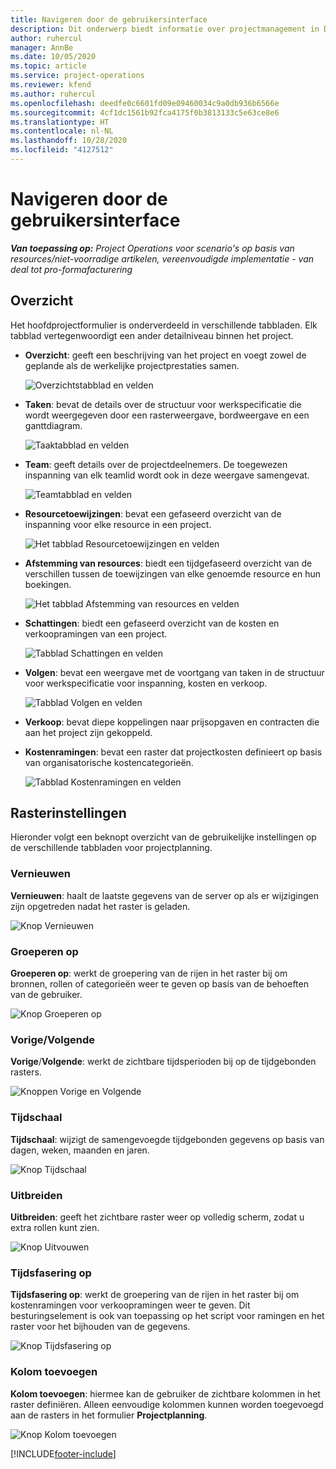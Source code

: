 ```yaml
---
title: Navigeren door de gebruikersinterface
description: Dit onderwerp biedt informatie over projectmanagement in Dynamics 365 Project Operations.
author: ruhercul
manager: AnnBe
ms.date: 10/05/2020
ms.topic: article
ms.service: project-operations
ms.reviewer: kfend
ms.author: ruhercul
ms.openlocfilehash: deedfe0c6601fd09e09460034c9a0db936b6566e
ms.sourcegitcommit: 4cf1dc1561b92fca4175f0b3813133c5e63ce8e6
ms.translationtype: HT
ms.contentlocale: nl-NL
ms.lasthandoff: 10/28/2020
ms.locfileid: "4127512"
---
```

# <a name="navigating-the-user-interface"></a>Navigeren door de gebruikersinterface

_**Van toepassing op:** Project Operations voor scenario's op basis van resources/niet-voorradige artikelen, vereenvoudigde implementatie - van deal tot pro-formafacturering_

## <a name="overview"></a>Overzicht

Het hoofdprojectformulier is onderverdeeld in verschillende tabbladen. Elk tabblad vertegenwoordigt een ander detailniveau binnen het project.

- **Overzicht**: geeft een beschrijving van het project en voegt zowel de geplande als de werkelijke projectprestaties samen.

    ![Overzichtstabblad en velden](media/navigation7.png)

- **Taken**: bevat de details over de structuur voor werkspecificatie die wordt weergegeven door een rasterweergave, bordweergave en een ganttdiagram.

    ![Taaktabblad en velden](media/navigation8.png)

- **Team**: geeft details over de projectdeelnemers. De toegewezen inspanning van elk teamlid wordt ook in deze weergave samengevat.

    ![Teamtabblad en velden](media/navigation9.png)

- **Resourcetoewijzingen**: bevat een gefaseerd overzicht van de inspanning voor elke resource in een project.

    ![Het tabblad Resourcetoewijzingen en velden](media/navigation10.png)

- **Afstemming van resources**: biedt een tijdgefaseerd overzicht van de verschillen tussen de toewijzingen van elke genoemde resource en hun boekingen.

    ![Het tabblad Afstemming van resources en velden](media/navigation11.png)

- **Schattingen**: biedt een gefaseerd overzicht van de kosten en verkoopramingen van een project.

    ![Tabblad Schattingen en velden](media/navigation12.png)

- **Volgen**: bevat een weergave met de voortgang van taken in de structuur voor werkspecificatie voor inspanning, kosten en verkoop.

    ![Tabblad Volgen en velden](media/navigation13.png)

- **Verkoop**: bevat diepe koppelingen naar prijsopgaven en contracten die aan het project zijn gekoppeld.

- **Kostenramingen**: bevat een raster dat projectkosten definieert op basis van organisatorische kostencategorieën.

    ![Tabblad Kostenramingen en velden](media/navigation14.png)

## <a name="grid-controls"></a>Rasterinstellingen

Hieronder volgt een beknopt overzicht van de gebruikelijke instellingen op de verschillende tabbladen voor projectplanning.

### <a name="refresh"></a>Vernieuwen

**Vernieuwen**: haalt de laatste gegevens van de server op als er wijzigingen zijn opgetreden nadat het raster is geladen.

![Knop Vernieuwen](media/navigation7.png)

### <a name="group-by"></a>Groeperen op

**Groeperen op**: werkt de groepering van de rijen in het raster bij om bronnen, rollen of categorieën weer te geven op basis van de behoeften van de gebruiker.

![Knop Groeperen op](media/navigation6.png)

### <a name="previousnext"></a>Vorige/Volgende

**Vorige**/**Volgende**: werkt de zichtbare tijdsperioden bij op de tijdgebonden rasters.

![Knoppen Vorige en Volgende](media/navigation2.png)

### <a name="timescale"></a>Tijdschaal

**Tijdschaal**: wijzigt de samengevoegde tijdgebonden gegevens op basis van dagen, weken, maanden en jaren.

![Knop Tijdschaal](media/navigation3.png)

### <a name="expand"></a>Uitbreiden

**Uitbreiden**: geeft het zichtbare raster weer op volledig scherm, zodat u extra rollen kunt zien.

![Knop Uitvouwen](media/navigation4.png)

### <a name="time-phase-by"></a>Tijdsfasering op

**Tijdsfasering op**: werkt de groepering van de rijen in het raster bij om kostenramingen voor verkoopramingen weer te geven. Dit besturingselement is ook van toepassing op het script voor ramingen en het raster voor het bijhouden van de gegevens.

![Knop Tijdsfasering op](media/navigation0.png)

### <a name="add-column"></a>Kolom toevoegen

**Kolom toevoegen**: hiermee kan de gebruiker de zichtbare kolommen in het raster definiëren. Alleen eenvoudige kolommen kunnen worden toegevoegd aan de rasters in het formulier **Projectplanning**.

![Knop Kolom toevoegen](media/navigation5.png)


[!INCLUDE[footer-include](../includes/footer-banner.md)]